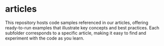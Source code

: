 # articles
This repository hosts code samples referenced in our articles, offering ready-to-run examples that illustrate key concepts and best practices. Each subfolder corresponds to a specific article, making it easy to find and experiment with the code as you learn.
